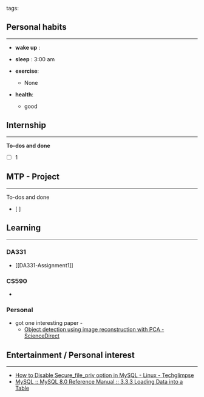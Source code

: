 tags: 
## Personal habits
--- 

- **wake up** :

- **sleep** : 3:00 am

-  **exercise**:
	- None

-  **health**: 
	- good



## Internship 
---
**To-dos and done**
- [ ] 1

## MTP - Project
--- 
To-dos and done
- [ ] 



## Learning
---
### DA331
- [[DA331-Assignment1]]

### CS590
- 

### Personal
- got one interesting paper -
	- [Object detection using image reconstruction with PCA - ScienceDirect](https://www.sciencedirect.com/science/article/pii/S0262885607000820)

## Entertainment / Personal interest
---
- [How to Disable Secure\_file\_priv option in MySQL - Linux - Techglimpse](https://techglimpse.com/secure_file_priv-mysql-option/)
- [MySQL :: MySQL 8.0 Reference Manual :: 3.3.3 Loading Data into a Table](https://dev.mysql.com/doc/refman/8.0/en/loading-tables.html)